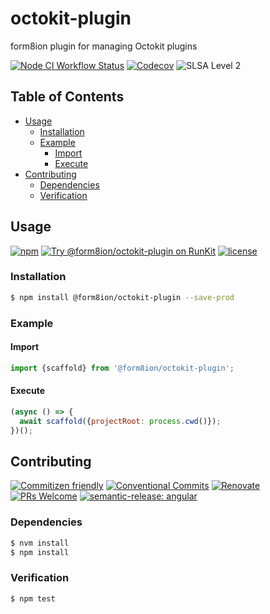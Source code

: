 # octokit-plugin

form8ion plugin for managing Octokit plugins

<!--status-badges start -->

[![Node CI Workflow Status][github-actions-ci-badge]][github-actions-ci-link]
[![Codecov][coverage-badge]][coverage-link]
![SLSA Level 2][slsa-badge]

<!--status-badges end -->

## Table of Contents

* [Usage](#usage)
  * [Installation](#installation)
  * [Example](#example)
    * [Import](#import)
    * [Execute](#execute)
* [Contributing](#contributing)
  * [Dependencies](#dependencies)
  * [Verification](#verification)

## Usage

<!--consumer-badges start -->

[![npm][npm-badge]][npm-link]
[![Try @form8ion/octokit-plugin on RunKit][runkit-badge]][runkit-link]
[![license][license-badge]][license-link]

<!--consumer-badges end -->

### Installation

```sh
$ npm install @form8ion/octokit-plugin --save-prod
```

### Example

#### Import

```javascript
import {scaffold} from '@form8ion/octokit-plugin';
```

#### Execute

```javascript
(async () => {
  await scaffold({projectRoot: process.cwd()});
})();
```

## Contributing

<!--contribution-badges start -->

[![Commitizen friendly][commitizen-badge]][commitizen-link]
[![Conventional Commits][commit-convention-badge]][commit-convention-link]
[![Renovate][renovate-badge]][renovate-link]
[![PRs Welcome][PRs-badge]][PRs-link]
[![semantic-release: angular][semantic-release-badge]][semantic-release-link]

<!--contribution-badges end -->

### Dependencies

```sh
$ nvm install
$ npm install
```

### Verification

```sh
$ npm test
```

[github-actions-ci-link]: https://github.com/form8ion/octokit-plugin/actions?query=workflow%3A%22Node.js+CI%22+branch%3Amaster

[github-actions-ci-badge]: https://img.shields.io/github/actions/workflow/status/form8ion/octokit-plugin/node-ci.yml.svg?branch=master&logo=github

[coverage-link]: https://codecov.io/github/form8ion/octokit-plugin

[coverage-badge]: https://img.shields.io/codecov/c/github/form8ion/octokit-plugin?logo=codecov

[slsa-badge]: https://slsa.dev/images/gh-badge-level2.svg

[commitizen-link]: http://commitizen.github.io/cz-cli/

[commitizen-badge]: https://img.shields.io/badge/commitizen-friendly-brightgreen.svg

[commit-convention-link]: https://conventionalcommits.org

[commit-convention-badge]: https://img.shields.io/badge/Conventional%20Commits-1.0.0-yellow.svg

[renovate-link]: https://renovatebot.com

[renovate-badge]: https://img.shields.io/badge/renovate-enabled-brightgreen.svg?logo=renovatebot

[PRs-link]: https://makeapullrequest.com

[PRs-badge]: https://img.shields.io/badge/PRs-welcome-brightgreen.svg

[semantic-release-link]: https://github.com/semantic-release/semantic-release

[semantic-release-badge]: https://img.shields.io/badge/semantic--release-angular-e10079?logo=semantic-release

[npm-link]: https://www.npmjs.com/package/@form8ion/octokit-plugin

[npm-badge]: https://img.shields.io/npm/v/@form8ion/octokit-plugin?logo=npm

[runkit-link]: https://npm.runkit.com/@form8ion/octokit-plugin

[runkit-badge]: https://badge.runkitcdn.com/@form8ion/octokit-plugin.svg

[license-link]: LICENSE

[license-badge]: https://img.shields.io/github/license/form8ion/octokit-plugin.svg?logo=opensourceinitiative
